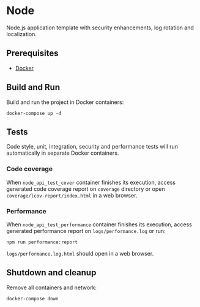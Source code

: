 # Node

Node.js application template with security enhancements, log rotation and localization.

## Prerequisites

- [Docker](https://www.docker.com)

## Build and Run

Build and run the project in Docker containers:

```console
docker-compose up -d
```

## Tests

Code style, unit, integration, security and performance tests will run automatically in separate Docker containers.

### Code coverage

When `node_api_test_cover` container finishes its execution, access generated code coverage report on `coverage` directory or open `coverage/lcov-report/index.html` in a web browser.

### Performance

When `node_api_test_performance` container finishes its execution, access generated performance report on `logs/performance.log` or run:

```console
npm run performance:report
```

`logs/performance.log.html` should open in a web browser.

## Shutdown and cleanup

Remove all containers and network:

```console
docker-compose down
```
